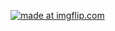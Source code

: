 <a href="https://imgflip.com/gif/2vog2v"><img src="https://i.imgflip.com/2vog2v.gif" title="made at imgflip.com"/></a>

